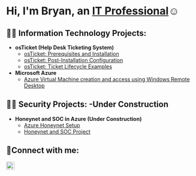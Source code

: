 <h1>Hi, I'm Bryan, an <a href="https://www.linkedin.com/in/bryan-atherton-671347141/">IT Professional</a>☺</h1>

<h2>👨‍💻 Information Technology Projects:</h2>

- <b>osTicket (Help Desk Ticketing System)</b>
  - [osTicket: Prerequisites and Installation](https://github.com/BryanEAtherton/osticket-prereqs)
  - [osTicket: Post-Installation Configuration](https://github.com/BryanEAtherton/osticket-post-install-setup)
  - [osTicket: Ticket Lifecycle Examples](https://github.com/BryanEAtherton/osTicket-Ticket-Life-Cycle-Example-)
- <b>Microsoft Azure</b>
  - [Azure Virtual Machine creation and access using Windows Remote Desktop](https://github.com/BryanEAtherton/Azure-Virtual-Machine)
 
<h2>👨‍💻 Security Projects: -Under Construction</h2>

- <b>Honeynet and SOC in Azure (Under Construction)</b>
  - [Azure Honeynet Setup](https://github.com/BryanEAtherton/Security-Project-1)
  - [Honeynet and SOC Project](https://github.com/BryanEAtherton/Security-Project-Template)
  

<h2>🤳Connect with me:</h2


[<img align="left" alt="Josh | LinkedIn" width="22px" src="https://cdn.jsdelivr.net/npm/simple-icons@v3/icons/linkedin.svg" />][linkedin]



[linkedin]: https://www.linkedin.com/in/bryan-atherton-671347141
